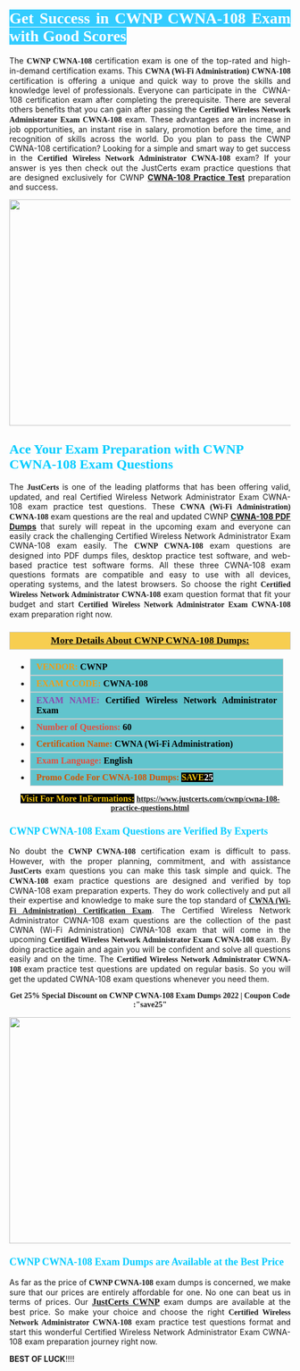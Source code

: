 <h1 style="text-align: justify;"><span style="color:#ffffff;"><span style="font-family:Georgia,serif;"><strong><span style="background-color:#33ccff;">Get Success in CWNP CWNA-108 Exam with Good Scores</span></strong></span></span></h1>

<p style="text-align: justify;">The <strong><span style="font-family:Georgia,serif;">CWNP CWNA-108</span></strong> certification exam is one of the top-rated and high-in-demand certification exams. This <span style="font-family:Georgia,serif;"><strong>CWNA (Wi-Fi Administration) CWNA-108</strong></span> certification is offering a unique and quick way to prove the skills and knowledge level of professionals. Everyone can participate in the  CWNA-108 certification exam after completing the prerequisite. There are several others benefits that you can gain after passing the <span style="font-family:Georgia,serif;"><strong>Certified Wireless Network Administrator Exam CWNA-108</strong></span> exam. These advantages are an increase in job opportunities, an instant rise in salary, promotion before the time, and recognition of skills across the world. Do you plan to pass the CWNP CWNA-108 certification? Looking for a simple and smart way to get success in the <span style="font-family:Georgia,serif;"><strong>Certified Wireless Network Administrator CWNA-108</strong></span> exam? If your answer is yes then check out the JustCerts exam practice questions that are designed exclusively for CWNP <strong><a href="https://www.justcerts.com/cwnp/cwna-108-practice-questions.html">CWNA-108 Practice Test</a></strong> preparation and success.</p>

<p style="text-align: center;"><a href="https://www.justcerts.com/cwnp/cwna-108-practice-questions.html"><img alt="" src="https://i.imgur.com/JNYhfyb.jpg" style="width: 720px; height: 405px;" /></a></p>

<h2 style="margin-right:0in; margin-left:0in"><span style="color:#00ccff;"><span style="font-family:Georgia,serif;"><strong><span style="font-size:18pt">Ace Your Exam Preparation with CWNP CWNA-108 Exam Questions </span></strong></span></span></h2>

<p style="text-align: justify;">The <span style="font-size:14px;"><span style="font-family:Georgia,serif;"><strong>JustCerts</strong></span></span> is one of the leading platforms that has been offering valid, updated, and real Certified Wireless Network Administrator Exam CWNA-108 exam practice test questions. These <span style="font-family:Georgia,serif;"><strong>CWNA (Wi-Fi Administration) CWNA-108</strong></span> exam questions are the real and updated CWNP <strong><a href="https://www.justcerts.com/cwnp/cwna-108-practice-questions.html">CWNA-108 PDF Dumps</a></strong> that surely will repeat in the upcoming exam and everyone can easily crack the challenging Certified Wireless Network Administrator Exam CWNA-108 exam easily. The <span style="font-family:Georgia,serif;"><strong>CWNP CWNA-108</strong></span> exam questions are designed into PDF dumps files, desktop practice test software, and web-based practice test software forms. All these three CWNA-108 exam questions formats are compatible and easy to use with all devices, operating systems, and the latest browsers. So choose the right <span style="font-family:Georgia,serif;"><strong>Certified Wireless Network Administrator CWNA-108</strong></span> exam question format that fit your budget and start <span style="font-family:Georgia,serif;"><strong>Certified Wireless Network Administrator Exam CWNA-108</strong></span> exam preparation right now.</p>

<h3 style="background: #f7ce50; border: 1px solid rgb(204, 204, 204); padding: 5px 10px; text-align: center;"><span style="font-family:Georgia,serif;"><u><u><span style="color:#000000;"><span style="font-size:11pt"><span style="line-height:normal"><b><span style="font-size:13.0pt"><span cambria="">More Details About CWNP CWNA-108 Dumps:</span></span></b></span></span></span></u></u></span></h3>

<ul>
	<li style="margin:0cm 10pt">
	<div style="background:#61c4cd; border: 1px solid rgb(204, 204, 204); padding: 5px 10px; text-align: justify;"><span style="font-family:Georgia,serif;"><span style="font-size:11pt"><span style="line-height:normal"><b><span style="font-size:12.0pt"><span new="" roman="" times=""><span style="color:#f39c12;">VENDOR:</span> <span style="color:#000000;">CWNP</span></span></span></b></span></span></span></div>
	</li>
	<li style="margin:0cm 10pt">
	<div style="background: #61c4cd; border: 1px solid rgb(204, 204, 204); padding: 5px 10px; text-align: justify;"><span style="font-family:Georgia,serif;"><span style="font-size:11pt"><span style="line-height:normal"><b><span style="font-size:12.0pt"><span new="" roman="" times=""><span style="color:#f39c12;">EXAM CCODE:</span> <span style="color:#000000;">CWNA-108</span></span></span></b></span></span></span></div>
	</li>
	<li style="margin:0cm 10pt">
	<div style="background: #61c4cd; border: 1px solid rgb(204, 204, 204); padding: 5px 10px; text-align: justify;"><span style="font-family:Georgia,serif;"><span style="font-size:11pt"><span style="line-height:normal"><b><span style="font-size:12.0pt"><span new="" roman="" times=""><span style="color:#8e44ad;">EXAM NAME:</span> <span style="color:#000000;">Certified Wireless Network Administrator Exam</span></span></span></b></span></span></span></div>
	</li>
	<li style="margin:0cm 10pt">
	<div style="background: #61c4cd; border: 1px solid rgb(204, 204, 204); padding: 5px 10px;"><span style="font-family:Georgia,serif;"><span style="font-size:11pt"><span style="line-height:normal"><b><span style="font-size:12.0pt"><span new="" roman="" times=""><span style="color:#e74c3c;">Number of Questions:</span><span style="color:#000000;"><span style="color:#f1c40f;"> </span>60</span></span></span></b></span></span></span></div>
	</li>
	<li style="margin:0cm 10pt">
	<div style="background: #61c4cd; border: 1px solid rgb(204, 204, 204); padding: 5px 10px; text-align: justify;"><span style="font-family:Georgia,serif;"><span style="font-size:11pt"><span style="line-height:normal"><b><span style="font-size:12.0pt"><span new="" roman="" times=""><span style="color:#d35400;">Certification Name:</span><span style="color:#000000;"> CWNA (Wi-Fi Administration)</span></span></span></b></span></span></span></div>
	</li>
	<li style="margin:0cm 10pt">
	<div style="background: #61c4cd; border: 1px solid rgb(204, 204, 204); padding: 5px 10px; text-align: justify;"><span style="font-family:Georgia,serif;"><span style="font-size:11pt"><span style="line-height:normal"><b><span style="font-size:12.0pt"><span new="" roman="" times=""><span style="color:#e74c3c;">Exam Language:</span> <span style="color:#000000;">English</span></span></span></b></span></span></span></div>
	</li>
	<li style="margin:0cm 10pt">
	<div style="background: #61c4cd; border: 1px solid rgb(204, 204, 204); padding: 5px 10px;"><span style="font-family:Georgia,serif;"><span style="font-size:11pt"><span style="line-height:normal"><b><span style="font-size:12.0pt"><span new="" roman="" times=""><span style="color:#d35400;">Promo Code For CWNA-108 Dumps:</span><span style="color:#f1c40f;"> <span style="background-color:#000000;">SAVE</span></span><span style="color:#ffffff;"><span style="background-color:#000000;">25</span></span></span></span></b></span></span></span></div>
	</li>
</ul>

<p style="text-align: center;"><span style="font-family:Georgia,serif;"><strong><span style="font-size:16px;"><span style="color:#f1c40f;"><span style="background-color:#000000;">Visit For More InFormations:</span></span></span> <a href="https://www.justcerts.com/cwnp/cwna-108-practice-questions.html">https://www.justcerts.com/cwnp/cwna-108-practice-questions.html</a></strong></span></p>

<h3 style="margin-right:0in; margin-left:0in"><span style="color:#00ccff;"><span style="font-family:Georgia,serif;"><strong><span style="font-size:13.5pt">CWNP CWNA-108 Exam Questions are Verified By Experts </span></strong></span></span></h3>

<p style="text-align: justify;">No doubt the <span style="font-family:Georgia,serif;"><strong>CWNP CWNA-108</strong></span> certification exam is difficult to pass. However, with the proper planning, commitment, and with assistance <span style="font-family:Georgia,serif;"><span style="font-size:14px;"><strong>JustCerts</strong></span></span> exam questions you can make this task simple and quick. The <span style="font-family:Georgia,serif;"><strong> CWNA-108</strong></span> exam practice questions are designed and verified by top CWNA-108 exam preparation experts. They do work collectively and put all their expertise and knowledge to make sure the top standard of <a href="https://www.justcerts.com/cwnp/cwna-wi-fi-administration-certification-exams.html"><span style="font-family:Georgia,serif;"><strong>CWNA (Wi-Fi Administration) Certification Exam</strong></span></a>. The Certified Wireless Network Administrator CWNA-108 exam questions are the collection of the past CWNA (Wi-Fi Administration) CWNA-108 exam that will come in the upcoming <span style="font-family:Georgia,serif;"><strong>Certified Wireless Network Administrator Exam CWNA-108</strong></span> exam. By doing practice again and again you will be confident and solve all questions easily and on the time. The <span style="font-family:Georgia,serif;"><strong>Certified Wireless Network Administrator CWNA-108</strong></span> exam practice test questions are updated on regular basis. So you will get the updated CWNA-108 exam questions whenever you need them.</p>

<p style="text-align: center;"><span style="font-size:14px;"><span style="font-family:Georgia,serif;"><strong>Get 25% Special Discount on CWNP CWNA-108 Exam Dumps 2022 | Coupon Code :"save25"</strong></span></span></p>

<p style="text-align: center;"><a href="https://www.justcerts.com/cwnp/cwna-108-practice-questions.html"><img alt="" src="https://i.imgur.com/FssxWlc.jpg" style="width: 720px; height: 405px;" /></a></p>

<h3 style="margin-right:0in; margin-left:0in"><span style="color:#00ccff;"><span style="font-family:Georgia,serif;"><strong><span style="font-size:13.5pt">CWNP CWNA-108 Exam Dumps are Available at the Best Price </span></strong></span></span></h3>

<p style="text-align: justify;">As far as the price of <span style="font-family:Georgia,serif;"><strong>CWNP CWNA-108</strong></span> exam dumps is concerned, we make sure that our prices are entirely affordable for one. No one can beat us in terms of prices. Our <a href="https://www.justcerts.com/cwnp-certification-exams.html"><span style="font-family:Georgia,serif;"><strong><span style="font-size:16px;">JustCerts CWNP</span></strong></span></a> exam dumps are available at the best price. So make your choice and choose the right <span style="font-family:Georgia,serif;"><strong>Certified Wireless Network Administrator CWNA-108</strong></span> exam practice test questions format and start this wonderful Certified Wireless Network Administrator Exam CWNA-108 exam preparation journey right now. </p>

<p><span style="font-size:14px;"><strong>BEST OF LUCK</strong>!!!!</span></p>
